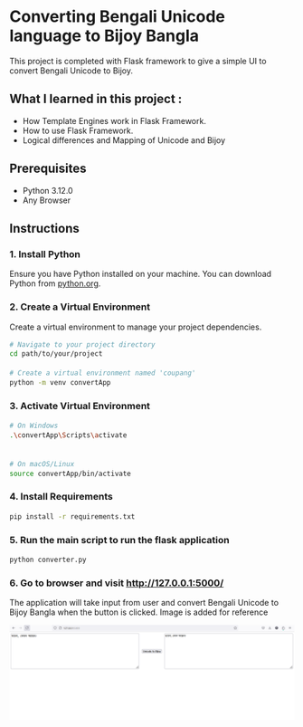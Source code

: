 # Converting Bengali Unicode language to Bijoy Bangla

This project is completed with Flask framework to give a simple UI to convert Bengali Unicode to Bijoy. 

## What I learned in this project :
- How Template Engines work in Flask Framework.
- How to use Flask Framework.
- Logical differences and Mapping of Unicode and  Bijoy 

## Prerequisites

- Python 3.12.0
- Any Browser

## Instructions

### 1. Install Python

Ensure you have Python installed on your machine. You can download Python from [python.org](https://www.python.org/downloads/).

### 2. Create a Virtual Environment

Create a virtual environment to manage your project dependencies.

```bash
# Navigate to your project directory
cd path/to/your/project

# Create a virtual environment named 'coupang'
python -m venv convertApp
```
### 3. Activate Virtual Environment

```bash
# On Windows
.\convertApp\Scripts\activate


# On macOS/Linux
source convertApp/bin/activate
```

### 4. Install Requirements
```bash
pip install -r requirements.txt
```

### 5. Run the main script to run the flask application

```bash
python converter.py
```
### 6. Go to browser and visit http://127.0.0.1:5000/
The application will take input from user and convert Bengali Unicode to Bijoy Bangla when the button is clicked. Image is added for reference

![Screenshot](Working-site.png)

